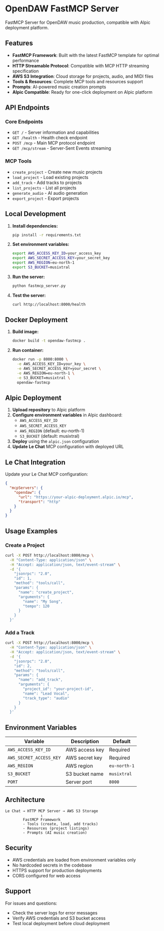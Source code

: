 # OpenDAW FastMCP Server

FastMCP Server for OpenDAW music production, compatible with Alpic deployment platform.

## Features

- **FastMCP Framework**: Built with the latest FastMCP template for optimal performance
- **HTTP Streamable Protocol**: Compatible with MCP HTTP streaming specification
- **AWS S3 Integration**: Cloud storage for projects, audio, and MIDI files
- **Tools & Resources**: Complete MCP tools and resources support
- **Prompts**: AI-powered music creation prompts
- **Alpic Compatible**: Ready for one-click deployment on Alpic platform

## API Endpoints

### Core Endpoints
- `GET /` - Server information and capabilities
- `GET /health` - Health check endpoint
- `POST /mcp` - Main MCP protocol endpoint
- `GET /mcp/stream` - Server-Sent Events streaming

### MCP Tools
- `create_project` - Create new music projects
- `load_project` - Load existing projects
- `add_track` - Add tracks to projects
- `list_projects` - List all projects
- `generate_audio` - AI audio generation
- `export_project` - Export projects

## Local Development

1. **Install dependencies:**
   ```bash
   pip install -r requirements.txt
   ```

2. **Set environment variables:**
   ```bash
   export AWS_ACCESS_KEY_ID=your_access_key
   export AWS_SECRET_ACCESS_KEY=your_secret_key
   export AWS_REGION=eu-north-1
   export S3_BUCKET=musixtral
   ```

3. **Run the server:**
   ```bash
   python fastmcp_server.py
   ```

4. **Test the server:**
   ```bash
   curl http://localhost:8000/health
   ```

## Docker Deployment

1. **Build image:**
   ```bash
   docker build -t opendaw-fastmcp .
   ```

2. **Run container:**
   ```bash
   docker run -p 8000:8000 \
     -e AWS_ACCESS_KEY_ID=your_key \
     -e AWS_SECRET_ACCESS_KEY=your_secret \
     -e AWS_REGION=eu-north-1 \
     -e S3_BUCKET=musixtral \
     opendaw-fastmcp
   ```

## Alpic Deployment

1. **Upload repository** to Alpic platform
2. **Configure environment variables** in Alpic dashboard:
   - `AWS_ACCESS_KEY_ID`
   - `AWS_SECRET_ACCESS_KEY`
   - `AWS_REGION` (default: eu-north-1)
   - `S3_BUCKET` (default: musixtral)
3. **Deploy** using the `alpic.json` configuration
4. **Update Le Chat** MCP configuration with deployed URL

## Le Chat Integration

Update your Le Chat MCP configuration:

```json
{
  "mcpServers": {
    "opendaw": {
      "url": "https://your-alpic-deployment.alpic.io/mcp",
      "transport": "http"
    }
  }
}
```

## Usage Examples

### Create a Project
```bash
curl -X POST http://localhost:8000/mcp \
  -H "Content-Type: application/json" \
  -H "Accept: application/json, text/event-stream" \
  -d '{
    "jsonrpc": "2.0",
    "id": 1,
    "method": "tools/call",
    "params": {
      "name": "create_project",
      "arguments": {
        "name": "My Song",
        "tempo": 120
      }
    }
  }'
```

### Add a Track
```bash
curl -X POST http://localhost:8000/mcp \
  -H "Content-Type: application/json" \
  -H "Accept: application/json, text/event-stream" \
  -d '{
    "jsonrpc": "2.0",
    "id": 2,
    "method": "tools/call",
    "params": {
      "name": "add_track",
      "arguments": {
        "project_id": "your-project-id",
        "name": "Lead Vocal",
        "track_type": "audio"
      }
    }
  }'
```

## Environment Variables

| Variable | Description | Default |
|----------|-------------|---------|
| `AWS_ACCESS_KEY_ID` | AWS access key | Required |
| `AWS_SECRET_ACCESS_KEY` | AWS secret key | Required |
| `AWS_REGION` | AWS region | `eu-north-1` |
| `S3_BUCKET` | S3 bucket name | `musixtral` |
| `PORT` | Server port | `8000` |

## Architecture

```
Le Chat → HTTP MCP Server → AWS S3 Storage
                ↓
        FastMCP Framework
        - Tools (create, load, add tracks)
        - Resources (project listings)
        - Prompts (AI music creation)
```

## Security

- AWS credentials are loaded from environment variables only
- No hardcoded secrets in the codebase
- HTTPS support for production deployments
- CORS configured for web access

## Support

For issues and questions:
- Check the server logs for error messages
- Verify AWS credentials and S3 bucket access
- Test local deployment before cloud deployment
